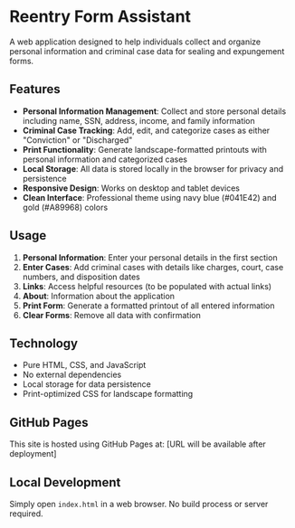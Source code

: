 # Reentry Form Assistant

A web application designed to help individuals collect and organize personal information and criminal case data for sealing and expungement forms.

## Features

- **Personal Information Management**: Collect and store personal details including name, SSN, address, income, and family information
- **Criminal Case Tracking**: Add, edit, and categorize cases as either "Conviction" or "Discharged"
- **Print Functionality**: Generate landscape-formatted printouts with personal information and categorized cases
- **Local Storage**: All data is stored locally in the browser for privacy and persistence
- **Responsive Design**: Works on desktop and tablet devices
- **Clean Interface**: Professional theme using navy blue (#041E42) and gold (#A89968) colors

## Usage

1. **Personal Information**: Enter your personal details in the first section
2. **Enter Cases**: Add criminal cases with details like charges, court, case numbers, and disposition dates
3. **Links**: Access helpful resources (to be populated with actual links)
4. **About**: Information about the application
5. **Print Form**: Generate a formatted printout of all entered information
6. **Clear Forms**: Remove all data with confirmation

## Technology

- Pure HTML, CSS, and JavaScript
- No external dependencies
- Local storage for data persistence
- Print-optimized CSS for landscape formatting

## GitHub Pages

This site is hosted using GitHub Pages at: [URL will be available after deployment]

## Local Development

Simply open `index.html` in a web browser. No build process or server required.